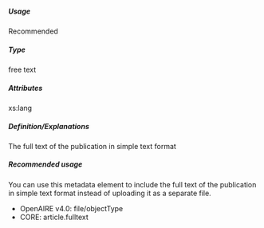 ##### Usage
Recommended
##### Type
free text
##### Attributes
xs:lang
##### Definition/Explanations
The full text of the publication in simple text format   
##### Recommended usage
You can use this metadata element to include the full text of the publication in simple text format instead of uploading it as a separate file.
* OpenAIRE v4.0: file/objectType
* CORE: article.fulltext
